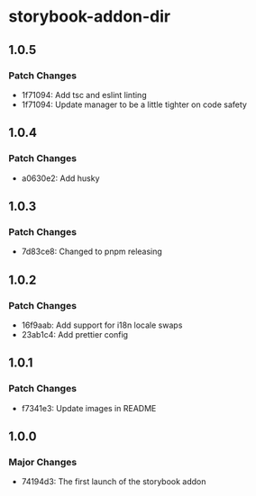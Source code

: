 # storybook-addon-dir

## 1.0.5

### Patch Changes

- 1f71094: Add tsc and eslint linting
- 1f71094: Update manager to be a little tighter on code safety

## 1.0.4

### Patch Changes

- a0630e2: Add husky

## 1.0.3

### Patch Changes

- 7d83ce8: Changed to pnpm releasing

## 1.0.2

### Patch Changes

- 16f9aab: Add support for i18n locale swaps
- 23ab1c4: Add prettier config

## 1.0.1

### Patch Changes

- f7341e3: Update images in README

## 1.0.0

### Major Changes

- 74194d3: The first launch of the storybook addon
